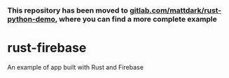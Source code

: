 ### This repository has been moved to [gitlab.com/mattdark/rust-python-demo](https://gitlab.com/mattdark/rust-python-demo), where you can find a more complete example

# rust-firebase
An example of app built with Rust and Firebase
